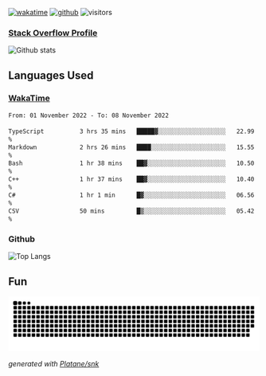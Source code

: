 [![wakatime](https://wakatime.com/badge/user/82c377cd-a54c-404c-b7df-177b313ca539.svg)](https://wakatime.com/@82c377cd-a54c-404c-b7df-177b313ca539)
[![github](https://img.shields.io/github/followers/xinthose?logo=github&style=plastic)](https://github.com/alanhamlett?tab=followers)
![visitors](https://visitor-badge.glitch.me/badge?page_id=xinthose&left_color=green&right_color=red)
### [Stack Overflow Profile](https://stackoverflow.com/users/4056146/xinthose)

![Github stats](https://github-readme-stats.vercel.app/api?username=xinthose&show_icons=true&theme=radical&count_private=true)

## Languages Used

### [WakaTime](https://wakatime.com/)
<!--START_SECTION:waka-->

```text
From: 01 November 2022 - To: 08 November 2022

TypeScript          3 hrs 35 mins   █████▓░░░░░░░░░░░░░░░░░░░   22.99 %
Markdown            2 hrs 26 mins   ████░░░░░░░░░░░░░░░░░░░░░   15.55 %
Bash                1 hr 38 mins    ██▓░░░░░░░░░░░░░░░░░░░░░░   10.50 %
C++                 1 hr 37 mins    ██▓░░░░░░░░░░░░░░░░░░░░░░   10.40 %
C#                  1 hr 1 min      █▓░░░░░░░░░░░░░░░░░░░░░░░   06.56 %
CSV                 50 mins         █▒░░░░░░░░░░░░░░░░░░░░░░░   05.42 %
```

<!--END_SECTION:waka-->

### Github

![Top Langs](https://github-readme-stats.vercel.app/api/top-langs/?username=xinthose)

## Fun
![github contribution grid snake animation](https://raw.githubusercontent.com/xinthose/xinthose/output/github-contribution-grid-snake.svg)

_generated with [Platane/snk](https://github.com/Platane/snk)_
